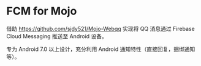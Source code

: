 # FCM for Mojo
借助 https://github.com/sjdy521/Mojo-Webqq 实现将 QQ 消息通过 Firebase Cloud Messaging 推送至 Android 设备。

专为 Android 7.0 以上设计，充分利用 Android 通知特性（直接回复，捆绑通知等）。
